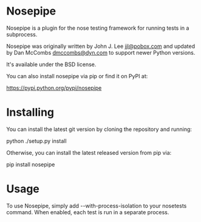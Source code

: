 Nosepipe
========

Nosepipe is a plugin for the nose testing framework for running tests in a
subprocess.

Nosepipe was originally written by John J. Lee <jjl@pobox.com> and updated by
Dan McCombs <dmccombs@dyn.com> to support newer Python versions.

It's available under the BSD license.

You can also install nosepipe via pip or find it on PyPI at:

https://pypi.python.org/pypi/nosepipe

Installing
========

You can install the latest git version by cloning the repository and running:

python ./setup.py install

Otherwise, you can install the latest released version from pip via:

pip install nosepipe

Usage
========

To use Nosepipe, simply add --with-process-isolation to your nosetests command.
When enabled, each test is run in a separate process.
